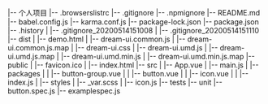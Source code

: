 |-- 个人项目
|-- .browserslistrc
|-- .gitignore
|-- .npmignore
|-- README.md
|-- babel.config.js
|-- karma.conf.js
|-- package-lock.json
|-- package.json
|-- .history
| |-- .gitignore_20200514151008
| |-- .gitignore_20200514151110
|-- dist
| |-- demo.html
| |-- dream-ui.common.js
| |-- dream-ui.common.js.map
| |-- dream-ui.css
| |-- dream-ui.umd.js
| |-- dream-ui.umd.js.map
| |-- dream-ui.umd.min.js
| |-- dream-ui.umd.min.js.map
|-- public
| |-- favicon.ico
| |-- index.html
|-- src
| |-- App.vue
| |-- main.js
| |-- packages
| | |-- button-group.vue
| | |-- button.vue
| | |-- icon.vue
| | |-- index.js
| |-- styles
| |-- \_var.scss
| |-- icon.js
|-- tests
|-- unit
|-- button.spec.js
|-- examplespec.js
